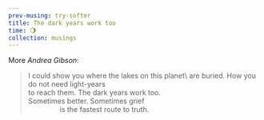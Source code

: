 ```yaml
--- 
prev-musing: try-softer
title: The dark years work too
time: 🌖
collection: musings
---
```

More <cite>Andrea Gibson</cite>:
> <span class="tight-line">I could show you where the lakes on this planet</span>\ 
are buried. How you do not need light-years\
to reach them. The dark years work too.\
Sometimes better. Sometimes grief\
&nbsp;&nbsp;&nbsp;&nbsp;&nbsp;&nbsp;&nbsp;&nbsp;
&nbsp;&nbsp;&nbsp;&nbsp;&nbsp;&nbsp;
is the fastest route to truth.